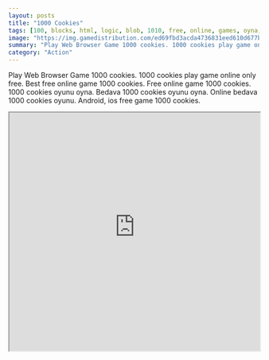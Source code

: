 ```yaml
---
layout: posts
title: "1000 Cookies"
tags: [100, blocks, html, logic, blob, 1010, free, online, games, oyna, game, free, games, play, play, games]
image: "https://img.gamedistribution.com/ed69fbd3acda4736831eed610d677be1.jpg"
summary: "Play Web Browser Game 1000 cookies. 1000 cookies play game online only free. Best free online game 1000 cookies. Free online game 1000 cookies. 1000 cookies oyunu oyna. Bedava 1000 cookies oyunu oyna. Online bedava 1000 cookies oyunu. Android, ios free game 1000 cookies."
category: "Action"
---
```


Play Web Browser Game 1000 cookies. 1000 cookies play game online only free. Best free online game 1000 cookies. Free online game 1000 cookies. 1000 cookies oyunu oyna. Bedava 1000 cookies oyunu oyna. Online bedava 1000 cookies oyunu. Android, ios free game 1000 cookies.

<iframe width="100%" height="480px;" src="https://html5.gamedistribution.com/ed69fbd3acda4736831eed610d677be1/"></iframe>